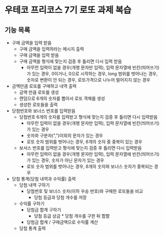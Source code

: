 # 우테코 프리코스 7기 로또 과제 복습

## 기능 목록

* 구매 금액을 입력 받음
  * 구매 금액을 입력하라는 메시지 출력
  * 구매 금액을 입력 받음
  * 구매 금액을 형식에 맞는지 검증 후 틀리면 다시 입력 받음
    * 아무런 입력이 없을 경우(개행 문자만 입력), 입력 문자열에 빈칸(띄어쓰기)가 있는 경우, 0이거나, 0으로 시작하는 경우, long 범위를 벗어나는 경우, 숫자로 변환이 안 되는 경우, 로또가격으로 나누어 떨어지지 않는 경우
* 금액만큼 로또를 구매하고 내역 출력
  * 금액 만큼 로또를 생성
  * 랜덤으로 6개의 숫자를 뽑아서 로또 객체를 생성
  * 생성한 로또들을 출력
* 당첨번호와 보너스 번호를 입력받음
  * 당첨번호 6개의 숫자를 입력받고 형식에 맞는지 검증 후 틀리면 다시 입력받음
    * 아무런 입력이 없을 경우(개행 문자만 입력), 입력 문자열에 빈칸(띄어쓰기)가 있는 경우
    * 숫자와 구분자(",")이외의 문자가 있는 경우
    * 로또 숫자 범위를 벗어나는 경우, 6개의 숫자 중 중복이 있는 경우
  * 보서스 번호를 입력받고 형식에 맞는지 검증 후 틀리면 다시 입력받음
    * 아무런 입력이 없을 경우(개행 문자만 입력), 입력 문자열에 빈칸(띄어쓰기)가 있는 경우, 숫자가 아닌 문자가 있는 경우
    * 로또 숫자 범위를 벗어나는 경우, 6개의 숫자와 보너스 숫자가 중복되는 경우
* 당첨 통계(당첨 내역과 수익률) 출력
  * 당첨 내역 구하기
    * 당첨번호 및 보너스 숫자(이하 우승 번호)와 구매한 로또들을 비교
      * 당첨 등급과 당첨 개수를 저장
  * 수익률 구하기
    * 당첨금 합계 구하기
      * 당첨 등급 상금 * 당첨 개수를 구한 뒤 합함
    * 당첨금 합계 / 구매금액으로 수익률 계산
  * 당첨 통계 출력
